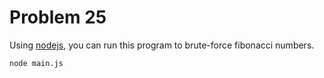 # Problem 25

Using [nodejs](https://nodejs.org/en/), you can run this program to brute-force fibonacci numbers.

```bash
node main.js
```
